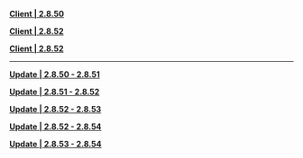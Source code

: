 **[Client | 2.8.50](https://autopatchcn.yuanshen.com/client_app/download/beta_pc/20220708103922_J7gB70oC8LbfoVse/YuanShen_2.8.50_beta.zip)**

**[Client | 2.8.52](https://autopatchcn.yuanshen.com/client_app/download/beta_pc/20220722103646_PZYECO9hzqPsXx6e/YuanShen_2.8.52_beta.zip)**

**[Client | 2.8.52](https://autopatchcn.yuanshen.com/client_app/download/beta_pc/20220804104549_dzYumGrX7LFXyJ7w/YuanShen_2.8.54_beta.zip)**

-----
**[Update | 2.8.50 - 2.8.51](https://autopatchcn.yuanshen.com/client_app/beta_update/hk4e_cn/29/game_2.8.50_2.8.51_hdiff_u0B98rWApQlb7MXF.zip)**

**[Update | 2.8.51 - 2.8.52](https://autopatchcn.yuanshen.com/client_app/beta_update/hk4e_cn/29/game_2.8.51_2.8.52_hdiff_ANvF0xdWfeBYtw2U.zip)**

**[Update | 2.8.52 - 2.8.53](https://autopatchcn.yuanshen.com/client_app/beta_update/hk4e_cn/29/game_2.8.52_2.8.53_hdiff_N7eQT12cZ4wCLytD.zip)**

**[Update | 2.8.52 - 2.8.54](https://autopatchcn.yuanshen.com/client_app/beta_update/hk4e_cn/29/game_2.8.52_2.8.54_hdiff_sFo2p1zdH4hYfxiB.zip)**

**[Update | 2.8.53 - 2.8.54](https://autopatchcn.yuanshen.com/client_app/beta_update/hk4e_cn/29/game_2.8.53_2.8.54_hdiff_JLcR0gavoxQuEC6m.zip)**
